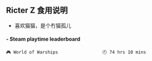 ## Ricter Z 食用说明
- 喜欢猫猫，是个冇猫孤儿

<!-- steam-box start -->
#### - Steam playtime leaderboard
```text
🎮 World of Warships                 🕘 74 hrs 10 mins
```
<!-- Powered by https://github.com/YouEclipse/steam-box . -->
<!-- steam-box end -->
